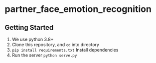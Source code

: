 # partner_face_emotion_recognition

## Getting Started
1. We use python 3.8+
1. Clone this repository, and `cd` into directory
2. `pip install requirements.txt` Install dependencies
3. Run the server
    ```python serve.py```